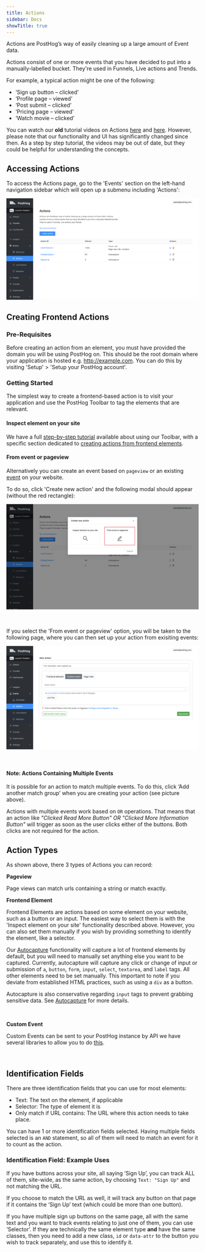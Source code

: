 ```yaml
---
title: Actions
sidebar: Docs
showTitle: true
---
```


Actions are PostHog’s way of easily cleaning up a large amount of Event data.

Actions consist of one or more events that you have decided to put into a manually-labelled bucket. They're used in Funnels, Live actions and Trends.

For example, a typical action might be one of the following:

* ‘Sign up button – clicked’
* ‘Profile page – viewed’
* ‘Post submit – clicked’
* ‘Pricing page – viewed’
* ‘Watch movie – clicked’

You can watch our **old** tutorial videos on Actions [here](https://www.youtube.com/watch?v=7RcVfsXHG58) and [here](https://www.youtube.com/watch?v=NezwIa_PihU). However, please note that our functionality and UI has significantly changed since then. As a step by step tutorial, the videos may be out of date, but they could be helpful for understanding the concepts.

## Accessing Actions

To access the Actions page, go to the 'Events' section on the left-hand navigation sidebar which will open up a submenu including 'Actions':

![](../../images/features/actions/actions-page.png)
<br>

## Creating Frontend Actions

### Pre-Requisites

Before creating an action from an element, you must have provided the domain you will be using PostHog on. This should be the root domain where your application is hosted e.g. http://example.com. You can do this by visiting 'Setup' > 'Setup your PostHog account'.
<br>

### Getting Started

The simplest way to create a frontend-based action is to visit your application and use the PostHog Toolbar to tag the elements that are relevant.

#### Inspect element on your site

We have a full [step-by-step tutorial](/docs/tutorials/toolbar) available about using our Toolbar, with a specific section dedicated to [creating actions from frontend elements](/docs/tutorials/toolbar#creating-actions).

#### From event or pageview

Alternatively you can create an event based on `pageview` or an existing [event](/docs/features/events) on your website.

To do so, click 'Create new action' and the following modal should appear (without the red rectangle):

![](../../images/features/actions/action-modal.png)

<br />

If you select the 'From event or pageview' option, you will be taken to the following page, where you can then set up your action from exisiting events:

![](../../images/features/actions/action-from-event.png)

<br />

 
#### Note: Actions Containing Multiple Events 

It is possible for an action to match multiple events. To do this, click ‘Add another match group’ when you are creating your action (see picture above).

Actions with multiple events work based on `OR` operations. That means that an action like _"Clicked Read More Button" OR "Clicked More Information Button"_ will trigger as soon as the user clicks either of the buttons. Both clicks are not required for the action.

## Action Types

As shown above, there 3 types of Actions you can record:

**Pageview**

Page views can match urls containing a string or match exactly.


**Frontend Element**

Frontend Elements are actions based on some element on your website, such as a button or an input. The easiest way to select them is with the 'Inspect element on your site' functionality described above. However, you can also set them manually if you wish by providing something to identify the element, like a selector.

Our [Autocapture](/docs/features/integrations/js-integration#autocapture) functionality will capture a lot of frontend elements by default, but you will need to manually set anything else you want to be captured. Currently, autocapture will capture any click or change of input or submission of `a`, `button`, `form`, `input`, `select`, `textarea`, and `label` tags. All other elements need to be set manually. This important to note if you deviate from established HTML practices, such as using a `div` as a button.

Autocapture is also conservative regarding `input` tags to prevent grabbing sensitive data. See [Autocapture](/docs/features/integrations/js-integration#autocapture) for more details.

<br>

**Custom Event**

Custom Events can be sent to your PostHog instance by API we have several libraries to allow you to do [this](/Integrations).
<br>

<br> 

## Identification Fields

There are three identification fields that you can use for most elements:

* Text: The text on the element, if applicable
* Selector: The type of element it is
* Only match if URL contains: The URL where this action needs to take place. 
 
You can have 1 or more identification fields selected. Having multiple fields selected is an `AND` statement, so all of them will need to match an event for it to count as the action.

### Identification Field: Example Uses

If you have buttons across your site, all saying ‘Sign Up’, you can track ALL of them, site-wide, as the same action, by choosing `Text: "Sign Up"` and not matching the URL.

If you choose to match the URL as well, it will track any button on that page if it contains the ‘Sign Up’ text (which could be more than one button).

If you have multiple sign up buttons on the same page, all with the same text and you want to track events relating to just one of them, you can use ‘Selector’. If they are technically the same element type **and** have the same classes, then you need to add a new class, `id` or `data-attr` to the button you wish to track separately, and use this to identify it.


